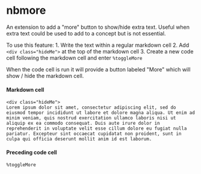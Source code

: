 # nbmore
An extension to add a "more" button to show/hide extra text. Useful when extra text could be used to add to a concept but is not essential.

To use this feature:
    1. Write the text within a regular markdown cell
    2. Add `<div class="hideMe">` at the top of the markdown cell
    3. Create a new code cell following the markdown cell and enter `%toggleMore`
    
When the code cell is run it will provide a button labeled "More" which will show / hide the markdown cell.

#### Markdown cell
```
<div class="hideMe">
Lorem ipsum dolor sit amet, consectetur adipiscing elit, sed do eiusmod tempor incididunt ut labore et dolore magna aliqua. Ut enim ad minim veniam, quis nostrud exercitation ullamco laboris nisi ut aliquip ex ea commodo consequat. Duis aute irure dolor in reprehenderit in voluptate velit esse cillum dolore eu fugiat nulla pariatur. Excepteur sint occaecat cupidatat non proident, sunt in culpa qui officia deserunt mollit anim id est laborum.

```

#### Preceding code cell
`%toggleMore`